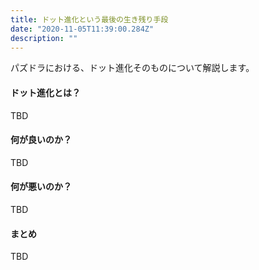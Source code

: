 ```yaml
---
title: ドット進化という最後の生き残り手段
date: "2020-11-05T11:39:00.284Z"
description: ""
---
```


パズドラにおける、ドット進化そのものについて解説します。

#### ドット進化とは？
TBD

#### 何が良いのか？
TBD

#### 何が悪いのか？
TBD

#### まとめ
TBD
